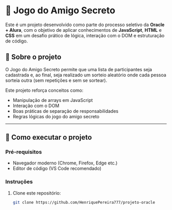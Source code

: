 # 🎁 Jogo do Amigo Secreto

Este é um projeto desenvolvido como parte do processo seletivo da **Oracle + Alura**, com o objetivo de aplicar conhecimentos de **JavaScript**, **HTML** e **CSS** em um desafio prático de lógica, interação com o DOM e estruturação de código.

## 🧩 Sobre o projeto

O Jogo do Amigo Secreto permite que uma lista de participantes seja cadastrada e, ao final, seja realizado um sorteio aleatório onde cada pessoa sorteia outra (sem repetições e sem se sortear).

Este projeto reforça conceitos como:

- Manipulação de arrays em JavaScript
- Interação com o DOM
- Boas práticas de separação de responsabilidades
- Regras lógicas do jogo do amigo secreto

---

## 🚀 Como executar o projeto

### Pré-requisitos

- Navegador moderno (Chrome, Firefox, Edge etc.)
- Editor de código (VS Code recomendado)

### Instruções

1. Clone este repositório:
   ```bash
   git clone https://github.com/HenriquePereira777/projeto-oracle
